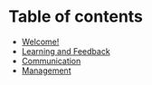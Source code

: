 # Table of contents

* [Welcome!](README.md)
* [Learning and Feedback](learning-and-feedback.md)
* [Communication](communication.md)
* [Management](management.md)


